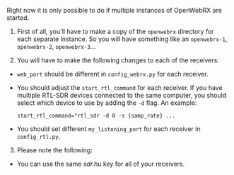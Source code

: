 Right now it is only possible to do if multiple instances of OpenWebRX are started.

1. First of all, you'll have to make a copy of the `openwebrx` directory for each separate instance. So you will have something like an `openwebrx-1`, `openwebrx-2`, `openwebrx-3`...

2. You will have to make the following changes to each of the receivers:
  * `web_port` should be different in `config_webrx.py` for each receiver.
  * You should adjust the `start_rtl_command` for each receiver. If you have multiple RTL-SDR devices connected to the same computer, you should select which device to use by adding the `-d` flag. An example:

    `start_rtl_command="rtl_sdr -d 0 -s {samp_rate} ...`
  * You should set different `my_listening_port` for each receiver in `config_rtl.py`.

3. Please note the following:
  * You can use the same *sdr.hu* key for all of your receivers.
  